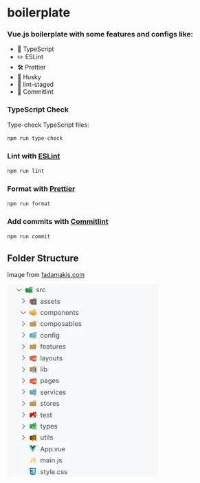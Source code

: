 # boilerplate

### Vue.js boilerplate with some features and configs like:

- 🎉 TypeScript
- ✏️ ESLint
- 🛠 Prettier
- 🦊 Husky
- 🚫 lint-staged
- 🚨 Commitlint

### TypeScript Check

Type-check TypeScript files:

```bash
npm run type-check
```

### Lint with [ESLint](https://eslint.org/)

```bash
npm run lint
```

### Format with [Prettier](https://prettier.io/)

```bash
npm run format
```

### Add commits with [Commitlint](https://commitlint.js.org/)

```bash
npm run commit
```

## Folder Structure

Image from [fadamakis.com](https://fadamakis.com/a-front-end-application-folder-structure-that-makes-sense-ecc0b690968b)

![Project Structure](src/assets/project_structure.webp)
